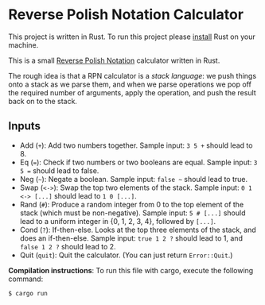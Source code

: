 # Reverse Polish Notation Calculator

This project is written in Rust. To run this project please [install](https://www.rust-lang.org/tools/install "install") Rust on your machine.

This is a small [Reverse Polish Notation](https://en.wikipedia.org/wiki/Reverse_Polish_notation "Reverse Polish Notation") calculator written in Rust.

The rough idea is that a RPN calculator is a *stack language*: we push things onto a stack as we parse them, and when we parse operations we pop off the required number of arguments, apply the operation, and push the result back on to the stack.

## Inputs

* Add (`+`): Add two numbers together. Sample input: `3 5 +` should lead to 8.
* Eq (`=`): Check if two numbers or two booleans are equal. Sample input: `3 5
  =` should lead to false.
* Neg (`~`): Negate a boolean. Sample input: `false ~` should lead to true.
* Swap (`<->`): Swap the top two elements of the stack. Sample input: `0 1 <->
  [...]` should lead to `1 0 [...]`.
* Rand (`#`): Produce a random integer from 0 to the top element of the stack
  (which must be non-negative).  Sample input: `5 # [...]` should lead to a
  uniform integer in {0, 1, 2, 3, 4}, followed by `[...]`.
* Cond (`?`): If-then-else. Looks at the top three elements of the stack, and
  does an if-then-else. Sample input: `true 1 2 ?` should lead to 1, and `false
  1 2 ?` should lead to 2.
* Quit (`quit`): Quit the calculator. (You can just return `Error::Quit`.)

**Compilation instructions**: To run this file with cargo, execute the following command:
```
$ cargo run
```
